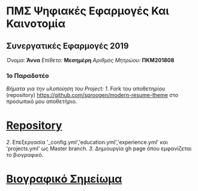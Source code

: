 # ΠΜΣ Ψηφιακές Εφαρμογές Και Καινοτομία

## Συνεργατικές Εφαρμογές 2019

*Όνομα:* **Άννα**
*Επίθετο:* **Μεσημέρη**
*Αριθμός Μητρώου:* **ΠΚΜ201808**

### 1ο Παραδοτέο 

*Βήματα για την υλοποίηση του Project:*
*1*. Fork του αποθετηρίου (repository) https://github.com/sproogen/modern-resume-theme στο προσωπικό μου αποθετήριο.
# [Repository](https://github.com/midipetit/cv)
*2*. Επεξεργασία '_config.yml','education.yml','experience.yml' και 'projects.yml' ως Master branch.
*3*. Δημιουργία gh page όπου εμφανίζεται το βιογραφικό.
# [Βιογραφικό Σημείωμα](https://midipetit.github.io/cv/)
